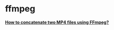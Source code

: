 # ffmpeg

#### [How to concatenate two MP4 files using FFmpeg?](https://stackoverflow.com/a/11175851)
